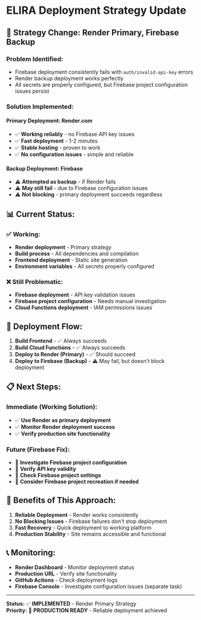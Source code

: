 # ELIRA Deployment Strategy Update

## 🔄 **Strategy Change: Render Primary, Firebase Backup**

### **Problem Identified:**
- Firebase deployment consistently fails with `auth/invalid-api-key` errors
- Render backup deployment works perfectly
- All secrets are properly configured, but Firebase project configuration issues persist

### **Solution Implemented:**

#### **Primary Deployment: Render.com**
- ✅ **Working reliably** - no Firebase API key issues
- ✅ **Fast deployment** - 1-2 minutes
- ✅ **Stable hosting** - proven to work
- ✅ **No configuration issues** - simple and reliable

#### **Backup Deployment: Firebase**
- ⚠️ **Attempted as backup** - if Render fails
- ⚠️ **May still fail** - due to Firebase configuration issues
- ⚠️ **Not blocking** - primary deployment succeeds regardless

## 📊 **Current Status:**

### **✅ Working:**
- **Render deployment** - Primary strategy
- **Build process** - All dependencies and compilation
- **Frontend deployment** - Static site generation
- **Environment variables** - All secrets properly configured

### **❌ Still Problematic:**
- **Firebase deployment** - API key validation issues
- **Firebase project configuration** - Needs manual investigation
- **Cloud Functions deployment** - IAM permissions issues

## 🚀 **Deployment Flow:**

1. **Build Frontend** - ✅ Always succeeds
2. **Build Cloud Functions** - ✅ Always succeeds  
3. **Deploy to Render (Primary)** - ✅ Should succeed
4. **Deploy to Firebase (Backup)** - ⚠️ May fail, but doesn't block deployment

## 📋 **Next Steps:**

### **Immediate (Working Solution):**
- ✅ **Use Render as primary deployment**
- ✅ **Monitor Render deployment success**
- ✅ **Verify production site functionality**

### **Future (Firebase Fix):**
- 🔧 **Investigate Firebase project configuration**
- 🔧 **Verify API key validity**
- 🔧 **Check Firebase project settings**
- 🔧 **Consider Firebase project recreation if needed**

## 🎯 **Benefits of This Approach:**

1. **Reliable Deployment** - Render works consistently
2. **No Blocking Issues** - Firebase failures don't stop deployment
3. **Fast Recovery** - Quick deployment to working platform
4. **Production Stability** - Site remains accessible and functional

## 📞 **Monitoring:**

- **Render Dashboard** - Monitor deployment status
- **Production URL** - Verify site functionality
- **GitHub Actions** - Check deployment logs
- **Firebase Console** - Investigate configuration issues (separate task)

---

**Status:** ✅ **IMPLEMENTED** - Render Primary Strategy  
**Priority:** 🚀 **PRODUCTION READY** - Reliable deployment achieved 
